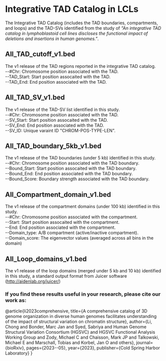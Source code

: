 # Integrative TAD Catalog in LCLs
The Integrative TAD Catalog (includes the TAD boundaries, compartments, and loops) and the TAD-SVs identified from the study of *"An integrative TAD catalog in lymphoblastoid cell lines discloses the functional impact of deletions and insertions in human genomes."*.

## All_TAD_cutoff_v1.bed
The v1 release of the TAD regions reported in the integrative TAD catalog.\
--#Chr: Chromosome position associated with the TAD.\
--TAD_Start: Start position assocaited with the TAD.\
--TAD_End: End position associated with the TAD.

## All_TAD_SV_v1.bed
The v1 release of the TAD-SV list identified in this study.\
--#Chr: Chromosome position associated with the TAD.\
--SV_Start: Start position assocaited with the TAD.\
--SV_End: End position associated with the TAD.\
--SV_ID: Unique varaint ID "CHROM-POS-TYPE-LEN".

## All_TAD_boundary_5kb_v1.bed
The v1 release of the TAD boundaries (under 5 kb) identified in this study.\
--#Chr: Chromosome position associated with the TAD boundary.\
--Bound_Start: Start position assocaited with the TAD boundary.\
--Bound_End: End position associated with the TAD boundary.\
--Bound_Score: Boundary strength associated with the TAD boundary.

## All_Compartment_domain_v1.bed
The v1 release of the compartment domains (under 100 kb) identified in this study.\
--#Chr: Chromosome position associated with the compartment.\
--Start: Start position assocaited with the compartment.\
--End: End position associated with the compartment.\
--Domain_type: 	A/B compartment (active/inactive compartment).\
--Domain_score: The eigenvector values (averaged across all bins in the domain)

## All_Loop_domains_v1.bed
The v1 release of the loop domains (merged under 5 kb and 10 kb) identified in this study, a standard output format from Juicer software (http://aidenlab.org/juicer/)

### If you find these results useful in your research, please cite our work as:
@article{li2023comprehensive,
  title={A comprehensive catalog of 3D genome organization in diverse human genomes facilitates understanding of the impact of structural variation on chromatin structure},
  author={Li, Chong and Bonder, Marc Jan and Syed, Sabriya and Human Genome Structural Variation Consortium (HGSVC) and HGSVC Functional Analysis Working Group and Zody, Michael C and Chaisson, Mark JP and Talkowski, Michael E and Marschall, Tobias and Korbel, Jan O and others},
  journal={bioRxiv},
  pages={2023--05},
  year={2023},
  publisher={Cold Spring Harbor Laboratory}
}

